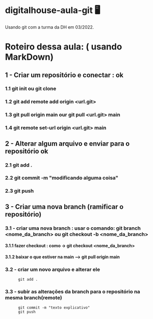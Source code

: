 # digitalhouse-aula-git :desktop_computer:

Usando git com a turma da DH em 03/2022.

# Roteiro dessa aula: ( usando MarkDown)

## 1 - Criar um repositório e conectar : ok

### 1.1 git init ou git clone

### 1.2 git add remote add origin <url.git>

### 1.3 git pull origin main our git pull <url.git> main

### 1.4 git remote set-url origin <url.git> main

## 2 - Alterar algum arquivo e enviar para o repositório ok

### 2.1 git add .

### 2.2 git commit -m "modificando alguma coisa"

### 2.3 git push

## 3 - Criar uma nova branch (ramificar o repositório)

### 3.1 - criar uma nova branch : usar o comando: git branch <nome_da_branch> ou git checkout -b <nome_da_branch>

#### 3.1.1 fazer checkout : como -> git checkout <nome_da_branch>

#### 3.1.2 baixar o que estiver na main --> git pull origin main

### 3.2 - criar um novo arquivo e alterar ele

          git add .

### 3.3 - subir as alterações da branch para o repositório na mesma branch(remote)

          git commit -m "texto explicativo"
          git push
